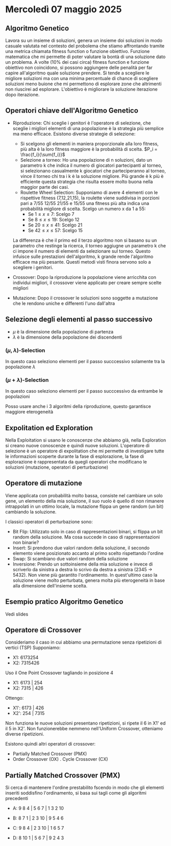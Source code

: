 # Mercoledì 07 maggio 2025

## Algoritmo Genetico

Lavora su un insieme di soluzioni, genera un insieme doi soluzioni in modo casuale valutata nel contesto del probolema che stiamo affrontando tramite una metrica chiamata fitness function o funzione obiettivo. Funzione matematica che mi permette di poter valutare la bontà di una soluzione dato un problema. 
A volte (10% dei casi circa) fitness function e funzione obiettivo non coincidono, si possono aggiungere delle penalità per far capire all'algoritmo quale soluzione prendere. Si tende a scegliere le migliore soluzioni ma con una minima percentuale di chance di scegliere soluzioni meno buione che mi permettono di esplorare zone che altrimenti non riuscirei ad esplorare. L'obiettivo è migliorare la soluzione iterazione dopo iterazione.

## Operatori chiave dell'Algoritmo Genetico

- Riproduzione: Chi sceglie i genitori è l'operatore di selezione, che sceglie i migliori elementi di una popolazione è la strategia più semplice ma meno efficace. Esistono diverse strategie di selezione:
    - Si scelgono gli elementi in maniera proporzionale alla loro fitness, più alta è la loro fitness maggiore è la probabilità di scelta. $P_i = \frac{f_i}{\sum{f_i}}$
    - Selezione a torneo: Ho una popolazione di n soluzioni, dato un parametro k che indica il numero di giocatori partecipanti al torneo, si selezionano casualmente k giocatori che parteciperanno al torneo, vince il torneo chi tra i k è la soluzione migliore. Più grande è k più è efficiente questa strategia che risulta essere molto buona nella maggior parte dei casi.
    - Roulette Wheel Selection: Supponiamo di avere 4 elementi con le rispettive fitness (7,12,21,15), la roulette viene suddivisa in porzioni pari a 7/55 12/55 21/55 e 15/55 una fitness più alta indica una probabilità migliore di scelta. Scelgo un numero x da 1 a 55:
        - Se $1 \leq x \leq 7$: Scelgo 7
        - Se $8 \leq x \leq 19$: Scelgo 12
        - Se $20 \leq x \leq 41$: Scelgo 21
        - Se $42 \leq x \leq 57$: Scelgo 15
    
    La differenza è che il primo ed il terzo algoritmo non si basano su un parametro che restinge la ricerca, il torneo aggiugne un parametro k che ci impone il numero di elementi da selezionare sul torneo. Questo infuisce sulle prestazioni dell'algoritmo, k grande rende l'algoritmo efficace ma più pesante. Questi metodi visti finora servono solo a scegliere i genitori.
- Crossover: Dopo la riproduzione la popolazione viene arricchita con individui migliori, il crossover viene applicato per creare sempre scelte migliori
- Mutazione: Dopo il crossover le soluzioni sono soggette a mutazione che le rendono uniche e differenti l'uno dall'altra

## Selezione degli elementi al passo successivo

- $\mu$ è la dimensione della popolazione di partenza
- $\lambda$ è la dimensione della popolazione dei discendenti

### $(\mu,\lambda)$-Selection

In questo caso seleziono elementi per il passo succcessivo solamente tra la popolazione $\lambda$

### $(\mu + \lambda)$-Selection

In questo caso seleziono elementi per il passo succcessivo da entrambe le popolazioni

Posso usare anche i 3 algoritmi della riproduzione, questo garantisce maggiore eterogeneità

## Expolitation ed Exploration

Nella Exploitation si usano le conoscenze che abbiamo già, nella Exploration si creano nuove conoscenze e quindi nuove soluzioni. L'operatore di selezione è un operatore di expolitation che mi permette di investigare tutte le informazioni scoperte durante la fase di esplorazione, la fase di esplorazione è rappresentata da quegli operatori che modificano le soluzioni (mutazione, operatori di perturbazione)

## Operatore di mutazione

Viene applicata con probabilità molto bassa, consiste nel cambiare un solo gene, un elemento della mia soluzione, il suo ruolo è quello di non rimanere intrappolati in un ottimo locale, la mutazione flippa un gene random (un bit) cambiando la soluzione.

I classici operatori di perturbazione sono:
- Bit Flip: Utilizzato solo in caso di rappresentazioni binari, si flippa un bit random della soluzione. Ma cosa succede in caso di rappresentazioni non binarie?
- Insert: Si prendono due valori random della soluzione, il secondo elemento viene posizionato accanto al primo scelto rispettando l'ordine
- Swap: Si scambiano due valori random della soluzione
- Inversione: Prendo un sottoinsieme della mia soluzione e invece di scriverlo da sinistra a destra lo scrivo da destra a sinistra (2345 -> 5432). Non viene più garantito l'ordinamento. In quest'ultimo caso la soluzione viene molto perturbata, genera molta più eterogeneità in base alla dimensione dell'insieme scelta.

## Esempio pratico Algoritmo Genetico

Vedi slides

## Operatore di Crossover

Consideriamo il caso in cui abbiamo una permutazione senza ripetizioni di vertici (TSP)
Supponiamo:
- X1: 6173254
- X2: 7315426

Uso il One Point Crossover tagliando in posizione 4

- X1: 6173 | 254
- X2: 7315 | 426

Ottengo:

- X1': 6173 | 426
- X2': 254 | 7315

Non funziona le nuove soluzioni presentano ripetizioni, si ripete il 6 in X1' ed il 5 in X2'.
Non funzionerebbe nemmeno nell'Uniform Crossover, otteniamo diverse ripetizioni.

Esistono quindi altri operatori di crossover:
- Partially Matched Crossover (PMX)
- Order Crossover (OX)
. Cycle Crossover (CX)

## Partially Matched Crossover (PMX)

Si cerca di mantenere l'ordine prestabilito fscendo in modo che gli elementi inseriti soddisfino l'ordinamento, si basa sui tagli come gli algoritmi precedenti

- A: 9 8 4 | 5 6 7 | 1 3 2 10
- B: 8 7 1 | 2 3 10 | 9 5 4 6

- C: 9 8 4 | 2 3 10 | 1 6 5 7
- D: 8 10 1 | 5 6 7 | 9 2 4 3 

